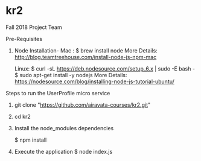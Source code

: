 # kr2
Fall 2018 Project Team

Pre-Requisites

1. Node Installation-
    Mac :
    $ brew install node
    More Details: http://blog.teamtreehouse.com/install-node-js-npm-mac

    Linux:
    $ curl -sL https://deb.nodesource.com/setup_6.x | sudo -E bash -
    $ sudo apt-get install -y nodejs
    More Details: https://nodesource.com/blog/installing-node-js-tutorial-ubuntu/



Steps to run the UserProfile micro service

1. git clone "https://github.com/airavata-courses/kr2.git"

2. cd kr2

3. Install the node_modules dependencies

    $ npm install

 4. Execute the application
    $ node index.js
    

